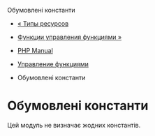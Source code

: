 Обумовлені константи

-   [« Типы ресурсов](funchand.resources.html)
    
-   [Функции управления функциями »](ref.funchand.html)
    
-   [PHP Manual](index.html)
    
-   [Управление функциями](book.funchand.html)
    
-   Обумовлені константи
    

# Обумовлені константи

Цей модуль не визначає жодних константів.